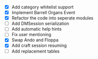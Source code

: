 - [x] Add category whitelist support
- [x] Implement Barrell Organs Event
- [x] Refactor the code into seperate modules
- [ ] Add DMSession serialization
- [ ] Add automatic help hints
- [ ] Fix user mentioning
- [x] Swap Ando and Floppa
- [x] Add craft session resuming
- [ ] Add replacement tables